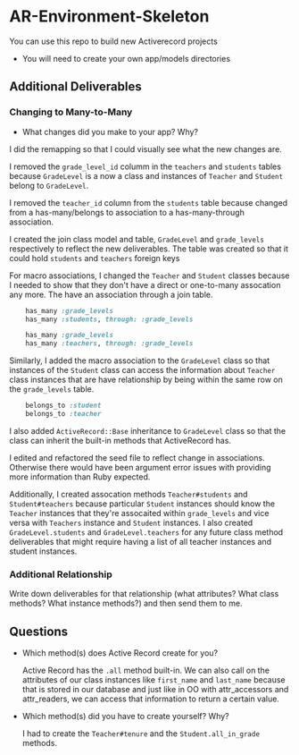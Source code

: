 # AR-Environment-Skeleton

You can use this repo to build new Activerecord projects

* You will need to create your own app/models directories

## Additional Deliverables
<!-- - A Student belongs to a Teacher -->
<!-- - Student#teacher should return the teacher that student belongs to
- Teacher#students should return a list of all the students that belong to this teacher -->

### Changing to Many-to-Many

<!-- - A Student has many Teachers through GradeLevel
- A Teacher has many Students through GradeLevel
You should have a complete seeds file  -->

* What changes did you make to your app? Why?

I did the remapping so that I could visually see what the new changes are.

I removed the `grade_level_id` columm in the `teachers` and `students` tables because `GradeLevel` is a now a class and instances of `Teacher` and `Student` belong to `GradeLevel`.

I removed the `teacher_id` column from the `students` table because changed from a has-many/belongs to association to a has-many-through association.

I created the join class model and table, `GradeLevel` and `grade_levels` respectively to reflect the new deliverables. The table was created so that it could hold `students` and `teachers` foreign keys

For macro associations, I changed the `Teacher` and `Student` classes because I needed to show that they don't have a direct or one-to-many assocation any more. The have an association through a join table.

```ruby
    has_many :grade_levels
    has_many :students, through: :grade_levels
```
``` ruby
    has_many :grade_levels
    has_many :teachers, through: :grade_levels
```
Similarly, I added the macro association to the `GradeLevel` class so that instances of the `Student` class can access the information about `Teacher` class instances that are have relationship by being within the same row on the `grade_levels` table.
``` ruby
    belongs_to :student
    belongs_to :teacher
```
I also added `ActiveRecord::Base` inheritance to `GradeLevel` class so that the class can inherit the built-in methods that ActiveRecord has. 

I edited and refactored the seed file to reflect change in associations. Otherwise there would have been argument error issues with providing more information than Ruby expected. 

Additionally, I created assocation methods `Teacher#students` and `Student#teachers` because particular `Student` instances should know the `Teacher` instances that they're assocaited within `grade_levels` and vice versa with `Teachers` instance and `Student` instances. I also created `GradeLevel.students` and `GradeLevel.teachers` for any future class method deliverables that might require having a list of all teacher instances and student instances.

### Additional Relationship

 Write down deliverables for that relationship (what attributes? What class methods? What instance methods?) and then send them to me.

## Questions

* Which method(s) does Active Record create for you?

    Active Record has the `.all` method built-in. We can also call on the attributes of our class instances like `first_name` and `last_name` because that is stored in our database and just like in OO with attr_accessors and attr_readers, we can access that information to return a certain value.

* Which method(s) did you have to create yourself? Why? 

    I had to create the `Teacher#tenure` and the `Student.all_in_grade` methods.


